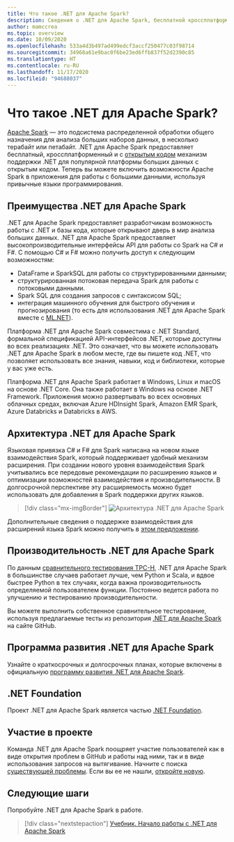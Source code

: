 ```yaml
---
title: Что такое .NET для Apache Spark?
description: Сведения о .NET для Apache Spark, бесплатной кроссплатформенной платформе аналитики больших данных с открытым кодом, которая позволяет пользоваться Spark везде, где вы пишете код .NET.
author: mamccrea
ms.topic: overview
ms.date: 10/09/2020
ms.openlocfilehash: 533a4d3b497ad499edcf3accf250477c03f98714
ms.sourcegitcommit: 34968a61e9bac0f6be23ed6ffb837f52d2390c85
ms.translationtype: HT
ms.contentlocale: ru-RU
ms.lasthandoff: 11/17/2020
ms.locfileid: "94688037"
---
```

# <a name="what-is-net-for-apache-spark"></a>Что такое .NET для Apache Spark?

[Apache Spark](what-is-spark.md) — это подсистема распределенной обработки общего назначения для анализа больших наборов данных, в несколько терабайт или петабайт. .NET для Apache Spark предоставляет бесплатный, кроссплатформенный и с [открытым кодом](https://github.com/dotnet/spark) механизм поддержки .NET для популярной платформы больших данных с открытым кодом. Теперь вы можете включить возможности Apache Spark в приложения для работы с большими данными, используя привычные языки программирования.

## <a name="why-choose-net-for-apache-spark"></a>Преимущества .NET для Apache Spark

.NET для Apache Spark предоставляет разработчикам возможность работы с .NET и базы кода, которые открывают дверь в мир анализа больших данных. .NET для Apache Spark предоставляет высокопроизводительные интерфейсы API для работы со Spark на C# и F#. С помощью C# и F# можно получить доступ к следующим возможностям:

* DataFrame и SparkSQL для работы со структурированными данными;
* структурированная потоковая передача Spark для работы с потоковыми данными.
* Spark SQL для создания запросов с синтаксисом SQL;
* интеграция машинного обучения для быстрого обучения и прогнозирования (то есть для использования .NET для Apache Spark вместе с [ML.NET](https://dot.net/ml)).

Платформа .NET для Apache Spark совместима с .NET Standard, формальной спецификацией API-интерфейсов .NET, которые доступны во всех реализациях .NET. Это означает, что вы можете использовать .NET для Apache Spark в любом месте, где вы пишете код .NET, что позволяет использовать все знания, навыки, код и библиотеки, которые у вас уже есть.

Платформа .NET для Apache Spark работает в Windows, Linux и macOS на основе .NET Core. Она также работает в Windows на основе .NET Framework. Приложения можно развертывать во всех основных облачных средах, включая Azure HDInsight Spark, Amazon EMR Spark, Azure Databricks и Databricks в AWS.

## <a name="net-for-apache-spark-architecture"></a>Архитектура .NET для Apache Spark

Языковая привязка C# и F# для Spark написана на новом языке взаимодействия Spark, который поддерживает удобный механизм расширения. При создании нового уровня взаимодействия Spark учитывались все передовые рекомендации по расширению языков и оптимизации возможностей взаимодействия и производительности. В долгосрочной перспективе эту расширяемость можно будет использовать для добавления в Spark поддержки других языков.

> [!div class="mx-imgBorder"]
> ![Архитектура .NET для Apache Spark](media/dotnet-spark-architecture.png)

Дополнительные сведения о поддержке взаимодействия для расширений языка Spark можно получить в [этом предложении](https://issues.apache.org/jira/browse/SPARK-26257).

## <a name="net-for-apache-spark-performance"></a>Производительность .NET для Apache Spark

По данным [сравнительного тестирования TPC-H](http://www.tpc.org/tpch/), .NET для Apache Spark в большинстве случаев работает лучше, чем Python и Scala, и вдвое быстрее Python в тех случаях, когда важна производительность определяемой пользователем функции. Постоянно ведется работа по улучшению и тестированию производительности.

Вы можете выполнить собственное сравнительное тестирование, используя предлагаемые тесты из репозитория [.NET для Apache Spark](https://github.com/dotnet/spark/tree/master/benchmark) на сайте GitHub.

## <a name="net-for-apache-spark-roadmap"></a>Программа развития .NET для Apache Spark

Узнайте о краткосрочных и долгосрочных планах, которые включены в официальную [программу развития .NET для Apache Spark](https://github.com/dotnet/spark/blob/master/ROADMAP.md).

## <a name="net-foundation"></a>.NET Foundation

Проект .NET для Apache Spark является частью [.NET Foundation](https://www.dotnetfoundation.org/).

## <a name="contributions"></a>Участие в проекте

Команда .NET для Apache Spark поощряет участие пользователей как в виде открытия проблем в GitHub и работы над ними, так и в виде использования запросов на вытягивание. Начните с поиска [существующей проблемы](https://github.com/dotnet/spark/issues). Если вы ее не нашли, [откройте новую](https://github.com/dotnet/spark/issues?utf8=%E2%9C%93&q=is%3Aissue+is%3Aopen+).

## <a name="next-steps"></a>Следующие шаги

Попробуйте .NET для Apache Spark в работе.
> [!div class="nextstepaction"]
> [Учебник. Начало работы с .NET для Apache Spark](./tutorials/get-started.md)
